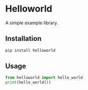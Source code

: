 # Helloworld
A simple example library.
## Installation
```sh
pip install helloworld
```
## Usage
```python
from helloworld import hello_world
print(hello_world())
```
